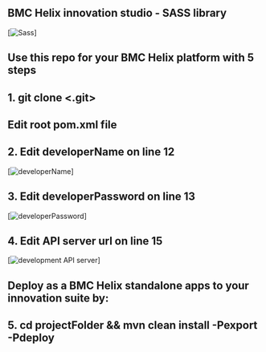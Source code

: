 ## BMC Helix innovation studio - SASS library
[![Sass](https://uploads.sitepoint.com/wp-content/uploads/2013/03/1501598563featured-getting-started-sass.jpg)]

## Use this repo for your BMC Helix platform with 5 steps
## 1. git clone <.git>
## Edit root pom.xml file
## 2. Edit developerName on line 12
[![developerName](https://scontent.fhkg4-1.fna.fbcdn.net/v/t39.30808-6/416090034_10160848900003604_9200986974798904940_n.jpg?_nc_cat=108&ccb=1-7&_nc_sid=3635dc&_nc_ohc=09xvgL28pskAX_v26ag&_nc_ht=scontent.fhkg4-1.fna&oh=00_AfAaW46sos6PU91BWZXdi5CuvGe9U2PpU5sBXrS-4Cr-5A&oe=6597E68C)]
## 3. Edit developerPassword on line 13
[![developerPassword](https://scontent.fhkg4-1.fna.fbcdn.net/v/t39.30808-6/416082004_10160848900333604_6567304524044656725_n.jpg?_nc_cat=110&ccb=1-7&_nc_sid=3635dc&_nc_ohc=odry1V2n3kcAX8UBA_F&_nc_ht=scontent.fhkg4-1.fna&oh=00_AfA4pPrvY3_cy7XvelUZUpBOQNeBSNeG-o_yPy6XqyEIcw&oe=65983F44)]
## 4. Edit API server url on line 15
[![development API server](https://scontent.fhkg4-2.fna.fbcdn.net/v/t39.30808-6/416095627_10160848901033604_8327992667750738361_n.jpg?_nc_cat=104&ccb=1-7&_nc_sid=3635dc&_nc_ohc=bzqq8ONajswAX-3jLni&_nc_ht=scontent.fhkg4-2.fna&oh=00_AfBYb0cbe_kRZa19CY8k2ejsO8pRTzBze7jfXzI5t3TjFQ&oe=65967446)]
## Deploy as a BMC Helix standalone apps to your innovation suite by:
## 5. cd projectFolder && mvn clean install -Pexport -Pdeploy
